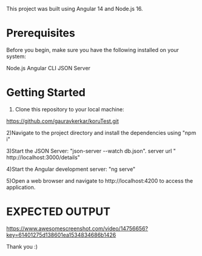 This project was built using Angular 14 and Node.js 16.

Prerequisites
===================
Before you begin, make sure you have the following installed on your system:

Node.js
Angular CLI
JSON Server



Getting Started
=====================
1) Clone this repository to your local machine:

https://github.com/gauravkerkar/koruTest.git

2)Navigate to the project directory and install the dependencies using "npm i"

3)Start the JSON Server: "json-server --watch db.json".  server url " http://localhost:3000/details"

4)Start the Angular development server: "ng serve"

5)Open a web browser and navigate to http://localhost:4200 to access the application.

EXPECTED OUTPUT
=====================
https://www.awesomescreenshot.com/video/14756656?key=61401275d138601ea1534834686b1426


Thank you :)

